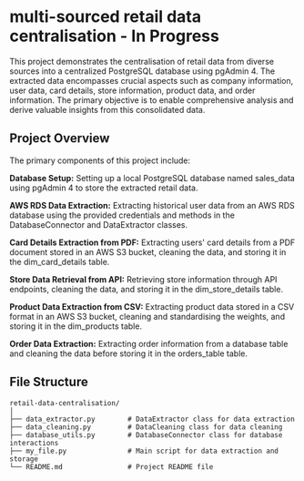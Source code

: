 # multi-sourced retail data centralisation - In Progress

This project demonstrates the centralisation of retail data from diverse sources into a centralized PostgreSQL database using pgAdmin 4. The extracted data encompasses crucial aspects such as company information, user data, card details, store information, product data, and order information. The primary objective is to enable comprehensive analysis and derive valuable insights from this consolidated data.

## Project Overview
The primary components of this project include:

__Database Setup:__ Setting up a local PostgreSQL database named sales_data using pgAdmin 4 to store the extracted retail data.

__AWS RDS Data Extraction:__ Extracting historical user data from an AWS RDS database using the provided credentials and methods in the DatabaseConnector and DataExtractor classes.

__Card Details Extraction from PDF:__ Extracting users' card details from a PDF document stored in an AWS S3 bucket, cleaning the data, and storing it in the dim_card_details table.

__Store Data Retrieval from API:__ Retrieving store information through API endpoints, cleaning the data, and storing it in the dim_store_details table.

__Product Data Extraction from CSV:__ Extracting product data stored in a CSV format in an AWS S3 bucket, cleaning and standardising the weights, and storing it in the dim_products table.

__Order Data Extraction:__ Extracting order information from a database table and cleaning the data before storing it in the orders_table table.


## File Structure
```
retail-data-centralisation/
│
├── data_extractor.py        # DataExtractor class for data extraction
├── data_cleaning.py         # DataCleaning class for data cleaning
├── database_utils.py        # DatabaseConnector class for database interactions
├── my_file.py               # Main script for data extraction and storage
└── README.md                # Project README file
```
